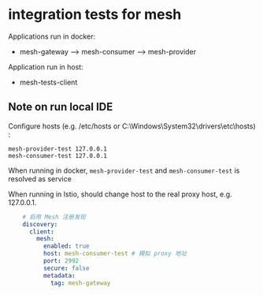 # integration tests for mesh

Applications run in docker:

* mesh-gateway --> mesh-consumer --> mesh-provider

Application run in host:

* mesh-tests-client

## Note on run local IDE

Configure hosts (e.g. /etc/hosts or C:\Windows\System32\drivers\etc\hosts) :

```text
mesh-provider-test 127.0.0.1
mesh-consumer-test 127.0.0.1
```

When running in docker, `mesh-provider-test` and `mesh-consumer-test` is resolved as service

When running in Istio, should change host to the real proxy host, e.g. 127.0.0.1. 

```yaml
    # 启用 Mesh 注册发现
    discovery:
      client:
        mesh:
          enabled: true
          host: mesh-consumer-test # 模拟 proxy 地址
          port: 2992
          secure: false
          metadata:
            tag: mesh-gateway
```
